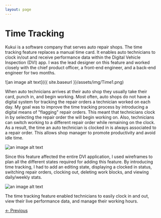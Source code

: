 ```yaml
---
layout: page
---
```



# Time Tracking

Kukui is a software company that serves auto repair shops. The time tracking feature replaces a manual time card. It enables auto technicians to clock in/out and receive performance data within the Digital Vehicle Inspection (DVI) app. I was the lead designer on this feature and worked closely with the chief product officer, a front-end engineer, and a back-end engineer for two months.

![an image alt text]({{ site.baseurl }}/assets/img/Time1.png)

When auto technicians arrives at their auto shop they usually take their card, punch in, and begin working. Most often, auto shops do not have a digital system for tracking the repair orders a technician worked on each day. My goal was to improve the time tracking process by introducing a digital means of "flagging" repair orders. This meant that technicians clock in by selecting the repair order the will begin working on. Also, technicians can switch working to a different repair order while remaining on the clock. As a result, the time an auto technician is clocked in is always associated to a repair order. This allows shop manager to promote productivity and avoid idle time.

![an image alt text]({{base.siteurl}}/assets/img/Time2.png)

Since this feature affected the entire DVI application, I used wireframes to plan all the different states required for adding this feature. By introducing time tracking, I had to add an editing state, displaying a clocked in status, switching repair orders, clocking out, deleting work blocks, and viewing daily/weekly stats.

![an image alt text]({{base.siteurl}}/assets/img/Time3.png)

The time tracking feature enabled technicians to easily clock in and out, view their live performance data, and manage their working hours.

<div class="center mt4">
  <a href="/projects/dvi"> ← Previous </a>
</div>
